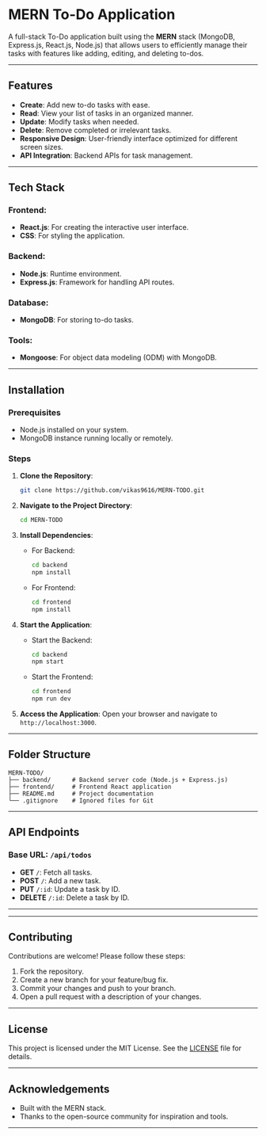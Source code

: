 # MERN To-Do Application

A full-stack To-Do application built using the **MERN** stack (MongoDB, Express.js, React.js, Node.js) that allows users to efficiently manage their tasks with features like adding, editing, and deleting to-dos.

---

## Features

- **Create**: Add new to-do tasks with ease.
- **Read**: View your list of tasks in an organized manner.
- **Update**: Modify tasks when needed.
- **Delete**: Remove completed or irrelevant tasks.
- **Responsive Design**: User-friendly interface optimized for different screen sizes.
- **API Integration**: Backend APIs for task management.

---

## Tech Stack

### Frontend:
- **React.js**: For creating the interactive user interface.
- **CSS**: For styling the application.

### Backend:
- **Node.js**: Runtime environment.
- **Express.js**: Framework for handling API routes.

### Database:
- **MongoDB**: For storing to-do tasks.

### Tools:
- **Mongoose**: For object data modeling (ODM) with MongoDB.

---

## Installation

### Prerequisites
- Node.js installed on your system.
- MongoDB instance running locally or remotely.

### Steps

1. **Clone the Repository**:
    ```bash
    git clone https://github.com/vikas9616/MERN-TODO.git
    ```

2. **Navigate to the Project Directory**:
    ```bash
    cd MERN-TODO
    ```

3. **Install Dependencies**:
   - For Backend:
     ```bash
     cd backend
     npm install
     ```
   - For Frontend:
     ```bash
     cd frontend
     npm install
     ```

4. **Start the Application**:
   - Start the Backend:
     ```bash
     cd backend
     npm start
     ```
   - Start the Frontend:
     ```bash
     cd frontend
     npm run dev
     ```

5. **Access the Application**:
   Open your browser and navigate to `http://localhost:3000`.

---

## Folder Structure

```plaintext
MERN-TODO/
├── backend/      # Backend server code (Node.js + Express.js)
├── frontend/     # Frontend React application
├── README.md     # Project documentation
└── .gitignore    # Ignored files for Git
```

---

## API Endpoints

### Base URL: `/api/todos`

- **GET** `/`: Fetch all tasks.
- **POST** `/`: Add a new task.
- **PUT** `/:id`: Update a task by ID.
- **DELETE** `/:id`: Delete a task by ID.

---


---

## Contributing

Contributions are welcome! Please follow these steps:
1. Fork the repository.
2. Create a new branch for your feature/bug fix.
3. Commit your changes and push to your branch.
4. Open a pull request with a description of your changes.

---

## License

This project is licensed under the MIT License. See the [LICENSE](LICENSE) file for details.

---

## Acknowledgements

- Built with the MERN stack.
- Thanks to the open-source community for inspiration and tools.

---


